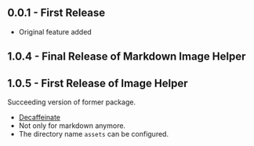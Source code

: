 ## 0.0.1 - First Release

* Original feature added

## 1.0.4 - Final Release of Markdown Image Helper

## 1.0.5 - First Release of Image Helper

Succeeding version of former package.

- [Decaffeinate](https://discuss.atom.io/t/no-more-coffee-decaffeinate-the-atoms-core-atom-without-coffeescript/51092)
- Not only for markdown anymore.
- The directory name `assets` can be configured.